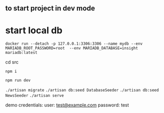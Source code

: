 ## to start project in dev mode

# start local db
`docker run --detach -p 127.0.0.1:3306:3306 --name mydb --env MARIADB_ROOT_PASSWORD=root  --env MARIADB_DATABASE=insight mariadb:latest`

cd src

`npm i`

`npm run dev`

`./artisan migrate`
`./artisan db:seed DatabaseSeeder`
`./artisan db:seed NewsSeeder`
`./artisan serve`

demo credentials:
user: test@example.com
password: test

